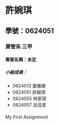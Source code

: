 # 許婉琪

## 學號：0624051

### 資管系 三甲

#### 專案名稱：未定

##### 小組成員：

* 0624013 蕭雅姍
* 0624051 許婉琪
* 0624055 林家瑋
* 0624057 呂佳恩

###### My First Assignment
